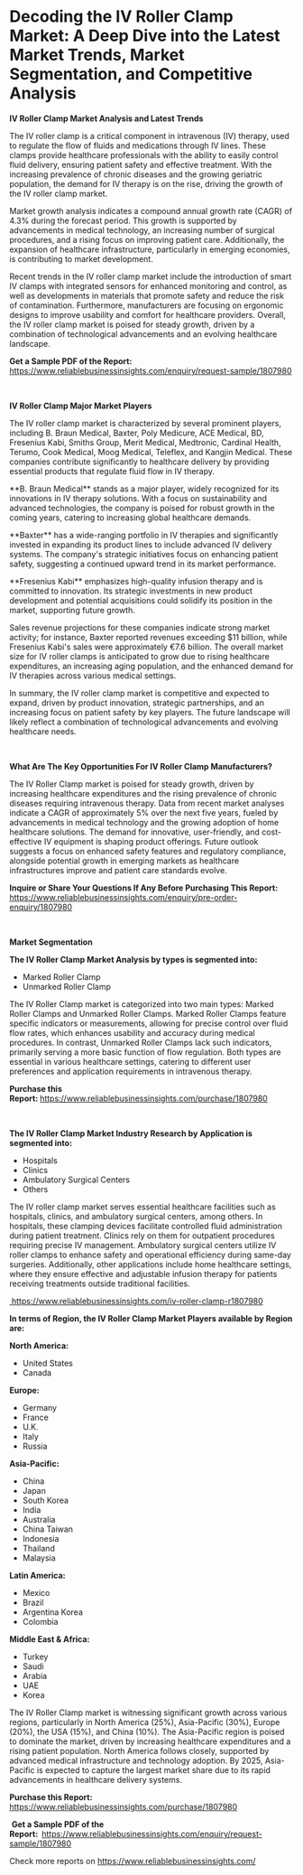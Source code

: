 <p><h1>Decoding the IV Roller Clamp Market: A Deep Dive into the Latest Market Trends, Market Segmentation, and Competitive Analysis</h1></p><p><strong>IV Roller Clamp Market Analysis and Latest Trends</strong></p>
<p><p>The IV roller clamp is a critical component in intravenous (IV) therapy, used to regulate the flow of fluids and medications through IV lines. These clamps provide healthcare professionals with the ability to easily control fluid delivery, ensuring patient safety and effective treatment. With the increasing prevalence of chronic diseases and the growing geriatric population, the demand for IV therapy is on the rise, driving the growth of the IV roller clamp market.</p><p>Market growth analysis indicates a compound annual growth rate (CAGR) of 4.3% during the forecast period. This growth is supported by advancements in medical technology, an increasing number of surgical procedures, and a rising focus on improving patient care. Additionally, the expansion of healthcare infrastructure, particularly in emerging economies, is contributing to market development.</p><p>Recent trends in the IV roller clamp market include the introduction of smart IV clamps with integrated sensors for enhanced monitoring and control, as well as developments in materials that promote safety and reduce the risk of contamination. Furthermore, manufacturers are focusing on ergonomic designs to improve usability and comfort for healthcare providers. Overall, the IV roller clamp market is poised for steady growth, driven by a combination of technological advancements and an evolving healthcare landscape.</p></p>
<p><strong>Get a Sample PDF of the Report:&nbsp;</strong> <a href="https://www.reliablebusinessinsights.com/enquiry/request-sample/1807980?utm_campaign=3036&utm_medium=2&utm_source=Github&utm_content=ia&utm_term=03032025&utm_id=iv-roller-clamp">https://www.reliablebusinessinsights.com/enquiry/request-sample/1807980</a></p>
<p>&nbsp;</p>
<p><strong>IV Roller Clamp Major Market Players</strong></p>
<p><p>The IV roller clamp market is characterized by several prominent players, including B. Braun Medical, Baxter, Poly Medicure, ACE Medical, BD, Fresenius Kabi, Smiths Group, Merit Medical, Medtronic, Cardinal Health, Terumo, Cook Medical, Moog Medical, Teleflex, and Kangjin Medical. These companies contribute significantly to healthcare delivery by providing essential products that regulate fluid flow in IV therapy.</p><p>**B. Braun Medical** stands as a major player, widely recognized for its innovations in IV therapy solutions. With a focus on sustainability and advanced technologies, the company is poised for robust growth in the coming years, catering to increasing global healthcare demands. </p><p>**Baxter** has a wide-ranging portfolio in IV therapies and significantly invested in expanding its product lines to include advanced IV delivery systems. The company's strategic initiatives focus on enhancing patient safety, suggesting a continued upward trend in its market performance.</p><p>**Fresenius Kabi** emphasizes high-quality infusion therapy and is committed to innovation. Its strategic investments in new product development and potential acquisitions could solidify its position in the market, supporting future growth.</p><p>Sales revenue projections for these companies indicate strong market activity; for instance, Baxter reported revenues exceeding $11 billion, while Fresenius Kabi's sales were approximately €7.6 billion. The overall market size for IV roller clamps is anticipated to grow due to rising healthcare expenditures, an increasing aging population, and the enhanced demand for IV therapies across various medical settings.</p><p>In summary, the IV roller clamp market is competitive and expected to expand, driven by product innovation, strategic partnerships, and an increasing focus on patient safety by key players. The future landscape will likely reflect a combination of technological advancements and evolving healthcare needs.</p></p>
<p>&nbsp;</p>
<p><strong>What Are The Key Opportunities For IV Roller Clamp Manufacturers?</strong></p>
<p><p>The IV Roller Clamp market is poised for steady growth, driven by increasing healthcare expenditures and the rising prevalence of chronic diseases requiring intravenous therapy. Data from recent market analyses indicate a CAGR of approximately 5% over the next five years, fueled by advancements in medical technology and the growing adoption of home healthcare solutions. The demand for innovative, user-friendly, and cost-effective IV equipment is shaping product offerings. Future outlook suggests a focus on enhanced safety features and regulatory compliance, alongside potential growth in emerging markets as healthcare infrastructures improve and patient care standards evolve.</p></p>
<p><strong>Inquire or Share Your Questions If Any Before Purchasing This Report:</strong> <a href="https://www.reliablebusinessinsights.com/enquiry/pre-order-enquiry/1807980?utm_campaign=3036&utm_medium=2&utm_source=Github&utm_content=ia&utm_term=03032025&utm_id=iv-roller-clamp">https://www.reliablebusinessinsights.com/enquiry/pre-order-enquiry/1807980</a></p>
<p>&nbsp;</p>
<p><strong>Market Segmentation</strong></p>
<p><strong>The IV Roller Clamp Market Analysis by types is segmented into:</strong></p>
<p><ul><li>Marked Roller Clamp</li><li>Unmarked Roller Clamp</li></ul></p>
<p><p>The IV Roller Clamp market is categorized into two main types: Marked Roller Clamps and Unmarked Roller Clamps. Marked Roller Clamps feature specific indicators or measurements, allowing for precise control over fluid flow rates, which enhances usability and accuracy during medical procedures. In contrast, Unmarked Roller Clamps lack such indicators, primarily serving a more basic function of flow regulation. Both types are essential in various healthcare settings, catering to different user preferences and application requirements in intravenous therapy.</p></p>
<p><strong>Purchase this Report:&nbsp;</strong><a href="https://www.reliablebusinessinsights.com/purchase/1807980?utm_campaign=3036&utm_medium=2&utm_source=Github&utm_content=ia&utm_term=03032025&utm_id=iv-roller-clamp">https://www.reliablebusinessinsights.com/purchase/1807980</a></p>
<p>&nbsp;</p>
<p><strong>The IV Roller Clamp Market Industry Research by Application is segmented into:</strong></p>
<p><ul><li>Hospitals</li><li>Clinics</li><li>Ambulatory Surgical Centers</li><li>Others</li></ul></p>
<p><p>The IV roller clamp market serves essential healthcare facilities such as hospitals, clinics, and ambulatory surgical centers, among others. In hospitals, these clamping devices facilitate controlled fluid administration during patient treatment. Clinics rely on them for outpatient procedures requiring precise IV management. Ambulatory surgical centers utilize IV roller clamps to enhance safety and operational efficiency during same-day surgeries. Additionally, other applications include home healthcare settings, where they ensure effective and adjustable infusion therapy for patients receiving treatments outside traditional facilities.</p></p>
<p><a href="https://www.reliablebusinessinsights.com/iv-roller-clamp-r1807980?utm_campaign=3036&utm_medium=2&utm_source=Github&utm_content=ia&utm_term=03032025&utm_id=iv-roller-clamp">&nbsp;https://www.reliablebusinessinsights.com/iv-roller-clamp-r1807980</a></p>
<p><strong>In terms of Region, the IV Roller Clamp Market Players available by Region are:</strong></p>
<p>
    <p> <strong> North America: </strong>
        <ul>
            <li>United States</li>
            <li>Canada</li>
        </ul>
        </p> 
    <p> <strong> Europe: </strong>
        <ul>
            <li>Germany</li>
            <li>France</li>
            <li>U.K.</li>
            <li>Italy</li>
            <li>Russia</li>
        </ul>
        </p> 
    <p> <strong> Asia-Pacific: </strong>
        <ul>
            <li>China</li>
            <li>Japan</li>
            <li>South Korea</li>
            <li>India</li>
            <li>Australia</li>
            <li>China Taiwan</li>
            <li>Indonesia</li>
            <li>Thailand</li>
            <li>Malaysia</li>
        </ul>
        </p> 
    <p> <strong> Latin America: </strong>
        <ul>
            <li>Mexico</li>
            <li>Brazil</li>
            <li>Argentina Korea</li>
            <li>Colombia</li>
        </ul>
        </p> 
    <p> <strong> Middle East & Africa: </strong>
        <ul>
            <li>Turkey</li>
            <li>Saudi</li>
            <li>Arabia</li>
            <li>UAE</li>
            <li>Korea</li>
        </ul>
    </p>
    </p>
<p><p>The IV Roller Clamp market is witnessing significant growth across various regions, particularly in North America (25%), Asia-Pacific (30%), Europe (20%), the USA (15%), and China (10%). The Asia-Pacific region is poised to dominate the market, driven by increasing healthcare expenditures and a rising patient population. North America follows closely, supported by advanced medical infrastructure and technology adoption. By 2025, Asia-Pacific is expected to capture the largest market share due to its rapid advancements in healthcare delivery systems.</p></p>
<p><strong>Purchase this Report: </strong><a href="https://www.reliablebusinessinsights.com/purchase/1807980?utm_campaign=3036&utm_medium=2&utm_source=Github&utm_content=ia&utm_term=03032025&utm_id=iv-roller-clamp">https://www.reliablebusinessinsights.com/purchase/1807980</a></p>
<p>&nbsp;<strong>Get a Sample PDF of the Report:&nbsp;&nbsp;</strong><a href="https://www.reliablebusinessinsights.com/enquiry/request-sample/1807980?utm_campaign=3036&utm_medium=2&utm_source=Github&utm_content=ia&utm_term=03032025&utm_id=iv-roller-clamp">https://www.reliablebusinessinsights.com/enquiry/request-sample/1807980</a></p>
<p><strong></strong></p>
<p>Check more reports on <a href="https://www.reliablebusinessinsights.com/?utm_campaign=3036&utm_medium=2&utm_source=Github&utm_content=ia&utm_term=03032025&utm_id=iv-roller-clamp">https://www.reliablebusinessinsights.com/</a></p>